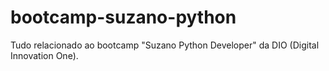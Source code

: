 # bootcamp-suzano-python
Tudo relacionado ao bootcamp "Suzano Python Developer" da DIO (Digital Innovation One).
